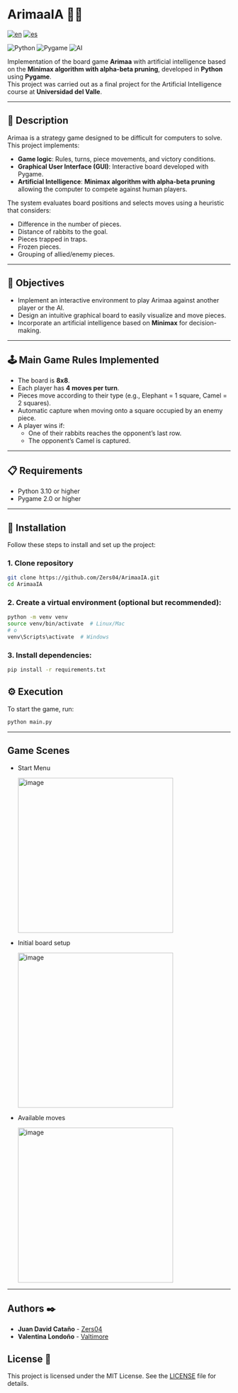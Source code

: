 # ArimaaIA 🎲🤖

[![en](https://img.shields.io/badge/lang-en-blue.svg)](https://github.com/Zers04/ArimaaIA/blob/main/README.md)
[![es](https://img.shields.io/badge/lang-es-blue.svg)](https://github.com/Zers04/ArimaaIA/blob/main/README-es.md)

![Python](https://img.shields.io/badge/Python-3.10%2B-blue)
![Pygame](https://img.shields.io/badge/Pygame-2.0%2B-green)
![AI](https://img.shields.io/badge/AI-Minimax%20%2B%20Alpha--Beta-red)

Implementation of the board game **Arimaa** with artificial intelligence based on the **Minimax algorithm with alpha-beta pruning**, developed in **Python** using **Pygame**.  
This project was carried out as a final project for the Artificial Intelligence course at **Universidad del Valle**.

---

## 📖 Description

Arimaa is a strategy game designed to be difficult for computers to solve.  
This project implements:

- **Game logic**: Rules, turns, piece movements, and victory conditions.
- **Graphical User Interface (GUI)**: Interactive board developed with Pygame.
- **Artificial Intelligence**: **Minimax algorithm with alpha-beta pruning** allowing the computer to compete against human players.

The system evaluates board positions and selects moves using a heuristic that considers:
- Difference in the number of pieces.
- Distance of rabbits to the goal.
- Pieces trapped in traps.
- Frozen pieces.
- Grouping of allied/enemy pieces.

---

## 🎯 Objectives

- Implement an interactive environment to play Arimaa against another player or the AI.
- Design an intuitive graphical board to easily visualize and move pieces.
- Incorporate an artificial intelligence based on **Minimax** for decision-making.

---

## 🕹️ Main Game Rules Implemented

- The board is **8x8**.
- Each player has **4 moves per turn**.
- Pieces move according to their type (e.g., Elephant = 1 square, Camel = 2 squares).
- Automatic capture when moving onto a square occupied by an enemy piece.
- A player wins if:
  - One of their rabbits reaches the opponent’s last row.
  - The opponent’s Camel is captured.

---

## 📋 Requirements

- Python 3.10 or higher  
- Pygame 2.0 or higher  

---

## 🚀 Installation

Follow these steps to install and set up the project:

### 1. Clone repository
```bash
git clone https://github.com/Zers04/ArimaaIA.git
cd ArimaaIA
```

### 2. Create a virtual environment (optional but recommended):
 ```bash
 python -m venv venv
 source venv/bin/activate  # Linux/Mac
 # o
 venv\Scripts\activate  # Windows
 ```

### 3. Install dependencies:
```bash
pip install -r requirements.txt
```

## ⚙️ Execution

To start the game, run:

```bash
python main.py
```

---

## Game Scenes

* Start Menu

  <img width="350" height="350" alt="image" src="https://github.com/user-attachments/assets/3229ed3b-9648-487b-b3e4-086c6c28654d" />

* Initial board setup

  <img width="350" height="350" alt="image" src="https://github.com/user-attachments/assets/44128413-c627-46b3-b725-d411e4b8e184" />

* Available moves

  <img width="350" height="350" alt="image" src="https://github.com/user-attachments/assets/72e42685-a65f-42f4-92d1-b87f47a7ef06" />

---

## Authors ✒️

* **Juan David Cataño** - [Zers04](https://github.com/Zers04)
* **Valentina Londoño** - [Valtimore](https://github.com/valtimore)

## License 📄

This project is licensed under the MIT License. See the [LICENSE](LICENSE) file for details.

